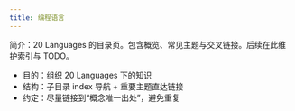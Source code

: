 ```yaml
---
title: 编程语言
---
```


简介：20 Languages 的目录页。包含概览、常见主题与交叉链接。后续在此维护索引与 TODO。

- 目的：组织 20 Languages 下的知识
- 结构：子目录 index 导航 + 重要主题直达链接
- 约定：尽量链接到“概念唯一出处”，避免重复
